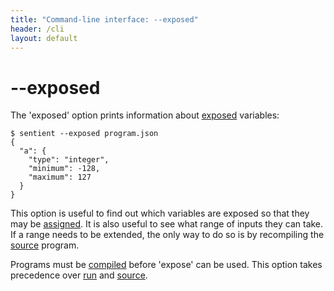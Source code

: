 ```yaml
---
title: "Command-line interface: --exposed"
header: /cli
layout: default
---
```

# \-\-exposed

The 'exposed' option prints information about [exposed](../syntax/exposure)
variables:

```
$ sentient --exposed program.json
{
  "a": {
    "type": "integer",
    "minimum": -128,
    "maximum": 127
  }
}
```

This option is useful to find out which variables are exposed so that they may
be [assigned](./assign). It is also useful to see what range of inputs they can
take. If a range needs to be extended, the only way to do so is by recompiling
the [source](./source) program.

Programs must be [compiled](./compile) before 'expose' can be used. This option
takes precedence over [run](./run) and [source](./source).
